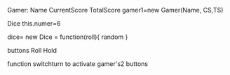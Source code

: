 Gamer:
  Name
  CurrentScore
  TotalScore
gamer1=new Gamer(Name, CS,TS) 

Dice
  this.numer=6

dice= new Dice = function(roll){
  random
} 

buttons Roll Hold

function switchturn to activate gamer's2 buttons
